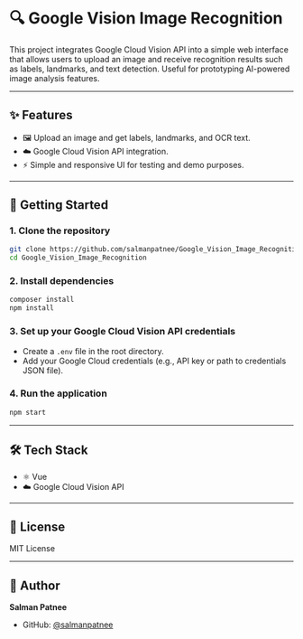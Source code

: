 
# 🔍 Google Vision Image Recognition

This project integrates Google Cloud Vision API into a simple web interface that allows users to upload an image and receive recognition results such as labels, landmarks, and text detection. Useful for prototyping AI-powered image analysis features.

---

## ✨ Features

- 🖼️ Upload an image and get labels, landmarks, and OCR text.
- ☁️ Google Cloud Vision API integration.
- ⚡ Simple and responsive UI for testing and demo purposes.

---

## 🚀 Getting Started

### 1. Clone the repository

```bash
git clone https://github.com/salmanpatnee/Google_Vision_Image_Recognition.git
cd Google_Vision_Image_Recognition
```

### 2. Install dependencies

```bash
composer install
npm install
```

### 3. Set up your Google Cloud Vision API credentials

- Create a `.env` file in the root directory.
- Add your Google Cloud credentials (e.g., API key or path to credentials JSON file).

### 4. Run the application

```bash
npm start
```

---

## 🛠️ Tech Stack

- ⚛️ Vue
- ☁️ Google Cloud Vision API

---

## 📄 License

MIT License

---

## 👤 Author

**Salman Patnee**  
- GitHub: [@salmanpatnee](https://github.com/salmanpatnee)
